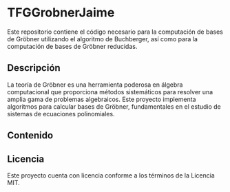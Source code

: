 # TFGGrobnerJaime

Este repositorio contiene el código necesario para la computación de bases de Gröbner utilizando el algoritmo de Buchberger, así como para la computación de bases de Gröbner reducidas.

## Descripción

La teoría de Gröbner es una herramienta poderosa en álgebra computacional que proporciona métodos sistemáticos para resolver una amplia gama de problemas algebraicos. Este proyecto implementa algoritmos para calcular bases de Gröbner, fundamentales en el estudio de sistemas de ecuaciones polinomiales.

## Contenido


## Licencia

Este proyecto cuenta con licencia conforme a los términos de la Licencia MIT.
